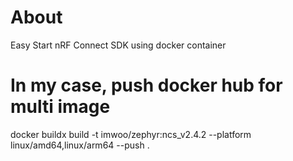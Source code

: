 # About
Easy Start nRF Connect SDK using docker container

# In my case, push docker hub for multi image
docker buildx build -t imwoo/zephyr:ncs_v2.4.2 --platform linux/amd64,linux/arm64 --push .

